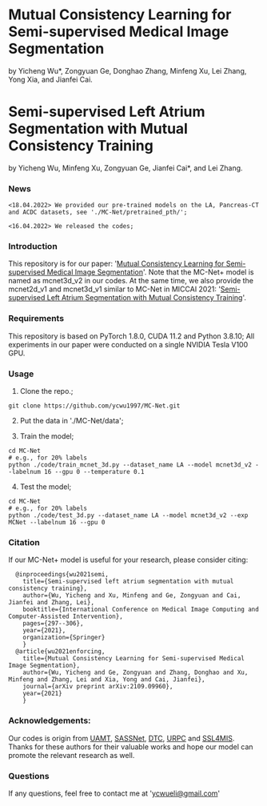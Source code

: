 # Mutual Consistency Learning for Semi-supervised Medical Image Segmentation
by Yicheng Wu*, Zongyuan Ge, Donghao Zhang, Minfeng Xu, Lei Zhang, Yong Xia, and Jianfei Cai. 
# Semi-supervised Left Atrium Segmentation with Mutual Consistency Training
by Yicheng Wu, Minfeng Xu, Zongyuan Ge, Jianfei Cai*, and Lei Zhang.

### News
```
<18.04.2022> We provided our pre-trained models on the LA, Pancreas-CT and ACDC datasets, see './MC-Net/pretrained_pth/';
```
```
<16.04.2022> We released the codes;
```
### Introduction
This repository is for our paper: '[Mutual Consistency Learning for Semi-supervised Medical Image Segmentation](https://arxiv.org/pdf/2109.09960.pdf)'. Note that the MC-Net+ model is named as mcnet3d_v2 in our codes. At the same time, we also provide the mcnet2d_v1 and mcnet3d_v1 similar to MC-Net in MICCAI 2021: '[Semi-supervised Left Atrium Segmentation with Mutual Consistency Training](https://doi.org/10.1007/978-3-030-87196-3_28)'.

### Requirements
This repository is based on PyTorch 1.8.0, CUDA 11.2 and Python 3.8.10; All experiments in our paper were conducted on a single NVIDIA Tesla V100 GPU.
### Usage
1. Clone the repo.;
```
git clone https://github.com/ycwu1997/MC-Net.git
```
2. Put the data in './MC-Net/data';

3. Train the model;
```
cd MC-Net
# e.g., for 20% labels
python ./code/train_mcnet_3d.py --dataset_name LA --model mcnet3d_v2 --labelnum 16 --gpu 0 --temperature 0.1
```
4. Test the model;
```
cd MC-Net
# e.g., for 20% labels
python ./code/test_3d.py --dataset_name LA --model mcnet3d_v2 --exp MCNet --labelnum 16 --gpu 0
```

### Citation
If our MC-Net+ model is useful for your research, please consider citing:

      @inproceedings{wu2021semi,
        title={Semi-supervised left atrium segmentation with mutual consistency training},
        author={Wu, Yicheng and Xu, Minfeng and Ge, Zongyuan and Cai, Jianfei and Zhang, Lei},
        booktitle={International Conference on Medical Image Computing and Computer-Assisted Intervention},
        pages={297--306},
        year={2021},
        organization={Springer}
        }
      @article{wu2021enforcing,
        title={Mutual Consistency Learning for Semi-supervised Medical Image Segmentation},
        author={Wu, Yicheng and Ge, Zongyuan and Zhang, Donghao and Xu, Minfeng and Zhang, Lei and Xia, Yong and Cai, Jianfei},
        journal={arXiv preprint arXiv:2109.09960},
        year={2021}
        }

### Acknowledgements:
Our codes is origin from [UAMT](https://github.com/yulequan/UA-MT), [SASSNet](https://github.com/kleinzcy/SASSnet), [DTC](https://github.com/HiLab-git/DTC), [URPC](https://github.com/HiLab-git/SSL4MIS) and [SSL4MIS](https://github.com/HiLab-git/SSL4MIS). Thanks for these authors for their valuable works and hope our model can promote the relevant research as well.

### Questions
If any questions, feel free to contact me at 'ycwueli@gmail.com'
